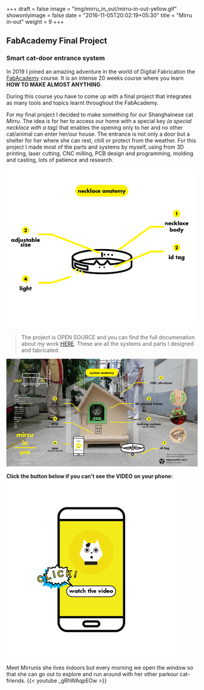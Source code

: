 +++
draft = false
image = "img/mirru_in_out/mirru-in-out-yellow.gif"
showonlyimage = false
date = "2016-11-05T20:02:19+05:30"
title = "Mirru in-out"
weight = 9
+++
<!--more-->

## FabAcademy Final Project

### Smart cat-door entrance system

In 2019 I joined an amazing adventure in the world of Digital Fabrication the [FabAcademy](https://fabacademy.org/) course. It is an intense 20 weeks course where you learn **HOW TO MAKE ALMOST ANYTHING**. 

During this course you have to come up with a final project that integrates as many tools and topics learnt throughout the FabAcademy. 

For my final project I decided to make something for our Shanghainese cat *Mirru*.
The idea is for her to access our home with a special key *(a special necklace with a tag)* that enables the opening only to her and no other cat/animal can enter her/our house.
The entrance is not only a door but a shelter for her where she can rest, chill or protect from the weather.
For this project I made most of the parts and systems by myself, using from 3D printing, laser cutting, CNC milling, PCB design and programming, molding and casting, lots of patience and research.

![necklace anatomy](/img/mirru_in_out/necklace_anatomy.png)

>The project is OPEN SOURCE and you can find the full documenation about my work [HERE](http://fabacademy.org/2019/labs/oshanghai/students/pamela-arana/index.html). These are all the systems and parts I designed and fabricated:

![poster](/img/mirru_in_out/poster-mirru.jpg)

**Click the button below if you can't see the VIDEO on your phone:**
[![Final Project Video](/img/mirru_in_out/button-mirru3.png)](https://www.youtube.com/watch?v=_gRhWAqpEOw)

Meet Mirrunis she lives indoors but every morning we open the window so that she can go out to explore and run around with her other parkour cat-friends.
{{< youtube _gRhWAqpEOw >}}


